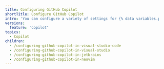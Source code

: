 ```yaml
---
title: Configuring GitHub Copilot
shortTitle: Configure GitHub Copilot
intro: 'You can configure a variety of settings for {% data variables.product.prodname_copilot %}.'
versions:
  feature: 'copilot'
topics:
  - Copilot
children:
  - /configuring-github-copilot-in-visual-studio-code
  - /configuring-github-copilot-in-visual-studio
  - /configuring-github-copilot-in-jetbrains
  - /configuring-github-copilot-in-neovim
---
```

